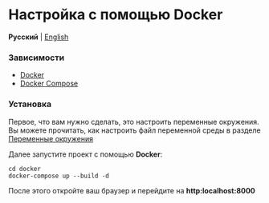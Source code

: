 # Настройка с помощью Docker

**Русский** | [English](../en/docker.md)

### Зависимости

* [Docker](https://docs.docker.com/engine/installation/)
* [Docker Compose](https://docs.docker.com/compose/install/)

### Установка

Первое, что вам нужно сделать, это настроить переменные окружения.
Вы можете прочитать, как настроить файл переменной среды в разделе [Переменные окружения](#enviroment)

Далее запустите проект с помощью **Docker**:

    cd docker
    docker-compose up --build -d
    
После этого откройте ваш браузер и перейдите на **http:localhost:8000**